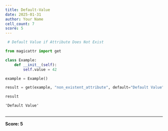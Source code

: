 ```yaml
---
title: Default-Value
date: 2025-01-31
author: Your Name
cell_count: 7
score: 5
---
```


```python
 # Default Value if Attribute Does Not Exist

```


```python
from magicattr import get
```


```python
class Example:
    def __init__(self):
        self.value = 42

```


```python
example = Example()
```


```python
result = get(example, "non_existent_attribute", default="Default Value")
```


```python
result
```




    'Default Value'




```python

```


---
**Score: 5**
